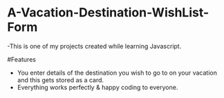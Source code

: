 # A-Vacation-Destination-WishList-Form
-This is one of my projects created while learning Javascript.

#Features
- You enter details of the destination you wish to go to on your vacation and this gets stored as a card.
- Everything works perfectly & happy coding to everyone.
